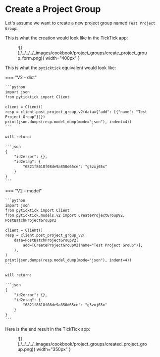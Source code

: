# Create a Project Group

Let's assume we want to create a new project group named `Test Project Group`:

This is what the creation would look like in the TickTick app:

<figure markdown="span">
    ![](./../../../_images/cookbook/project_groups/create_project_group_form.png){ width="400px" }
</figure>

This is what the `pyticktick` equivalent would look like:

=== "V2 - dict"

    ```python
    import json
    from pyticktick import Client

    client = Client()
    resp = client.post_project_group_v2(data={"add": [{"name": "Test Project Group"}]})
    print(json.dumps(resp.model_dump(mode="json"), indent=4))
    ```

    will return:

    ```json
    {
        "id2error": {},
        "id2etag": {
            "6821f8618f08de9a850d65ce": "g5zxj65x"
        }
    }
    ```

=== "V2 - model"

    ```python
    import json
    from pyticktick import Client
    from pyticktick.models.v2 import CreateProjectGroupV2, PostBatchProjectGroupV2

    client = Client()
    resp = client.post_project_group_v2(
        data=PostBatchProjectGroupV2(
            add=[CreateProjectGroupV2(name="Test Project Group")],
        ),
    )
    print(json.dumps(resp.model_dump(mode="json"), indent=4))
    ```

    will return:

    ```json
    {
        "id2error": {},
        "id2etag": {
            "6821f8618f08de9a850d65ce": "g5zxj65x"
        }
    }
    ```

Here is the end result in the TickTick app:

<figure markdown="span">
    ![](./../../../_images/cookbook/project_groups/created_project_group.png){ width="350px" }
</figure>

